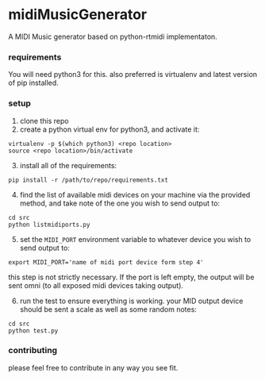 # midiMusicGenerator
A MIDI Music generator based on python-rtmidi implementaton.

### requirements
You will need python3 for this. also preferred is virtualenv and latest version of pip installed.

### setup

1. clone this repo
2. create a python virtual env for python3, and activate it:

```shell
virtualenv -p $(which python3) <repo location>
source <repo location>/bin/activate
```

3. install all of the requirements:

```shell
pip install -r /path/to/repo/requirements.txt
```

4. find the list of available midi devices on your machine via the provided method, and take note of the one you wish to send output to:

```shell
cd src
python listmidiports.py
```

5. set the `MIDI_PORT` environment variable to whatever device you wish to send output to:

```shell
export MIDI_PORT='name of midi port device form step 4'
```

this step is not strictly necessary. If the port is left empty, the output will be sent omni (to all exposed midi devices taking output).

6. run the test to ensure everything is working. your MID output device should be sent a scale as well as some random notes:

```shell
cd src
python test.py
```

### contributing

please feel free to contribute in any way you see fit.
